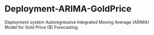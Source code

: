 # Deployment-ARIMA-GoldPrice
Deployment system Autoregressive Integrated Moving Average (ARIMA) Model for Gold Price ($) Forecasting
